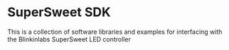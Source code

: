 # SuperSweet SDK

This is a collection of software libraries and examples for interfacing with the Blinkinlabs SuperSweet LED controller
